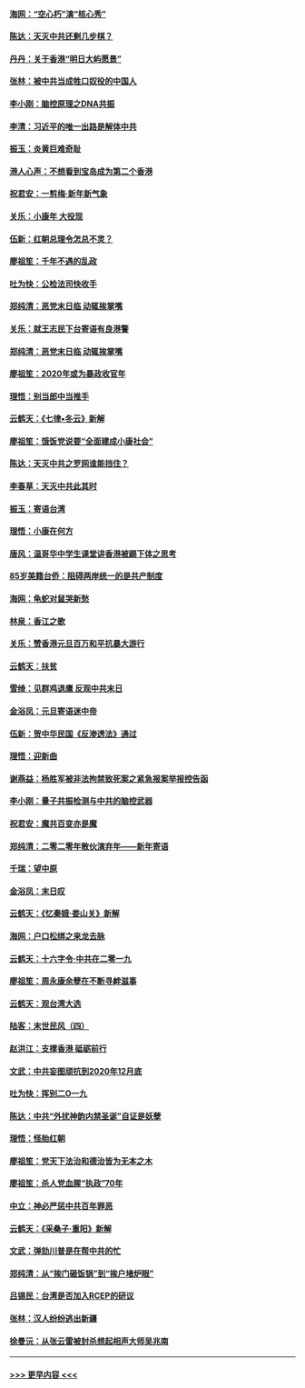 #### [海网：“空心朽”演“核心秀”](../pages/nsc993/n11783874.md?t=01111333) 
#### [陈达：天灭中共还剩几步棋？](../pages/nsc993/n11783719.md?t=01111333) 
#### [丹丹：关于香港“明日大屿愿景”](../pages/nsc993/n11783273.md?t=01111333) 
#### [张林：被中共当成牲口奴役的中国人](../pages/nsc993/n11782397.md?t=01111333) 
#### [李小刚：脑控原理之DNA共振](../pages/nsc993/n11780962.md?t=01111333) 
#### [李清：习近平的唯一出路是解体中共](../pages/nsc993/n11780866.md?t=01111333) 
#### [振玉：炎黄巨难奇耻](../pages/nsc993/n11779632.md?t=01111333) 
#### [港人心声：不想看到宝岛成为第二个香港](../pages/nsc993/n11778817.md?t=01111333) 
#### [祝君安：一剪梅‧新年新气象](../pages/nsc993/n11776340.md?t=01111333) 
#### [关乐：小康年 大役现](../pages/nsc993/n11774213.md?t=01111333) 
#### [伍新：红朝总理令怎总不灵？](../pages/nsc993/n11770813.md?t=01111333) 
#### [廖祖笙：千年不遇的乱政](../pages/nsc993/n11770373.md?t=01111333) 
#### [吐为快：公检法司快收手](../pages/nsc993/n11770359.md?t=01111333) 
#### [郑纯清：恶党末日临 动辄挨掌嘴](../pages/nsc993/n11769912.md?t=01111333) 
#### [关乐：就王志民下台寄语有良港警](../pages/nsc993/n11769903.md?t=01111333) 
#### [郑纯清：恶党末日临 动辄挨掌嘴](../pages/nsc993/n11769356.md?t=01111333) 
#### [廖祖笙：2020年或为暴政收官年](../pages/nsc993/n11768216.md?t=01111333) 
#### [理悟：别当郎中当推手](../pages/nsc993/n11768243.md?t=01111333) 
#### [云鹤天：《七律▪冬云》新解](../pages/nsc993/n11768204.md?t=01111333) 
#### [廖祖笙：饿饭党说要“全面建成小康社会”](../pages/nsc993/n11767482.md?t=01111333) 
#### [陈达：天灭中共之罗网谁能挡住？](../pages/nsc993/n11767465.md?t=01111333) 
#### [李春草：天灭中共此其时](../pages/nsc993/n11767452.md?t=01111333) 
#### [振玉：寄语台湾](../pages/nsc993/n11767432.md?t=01111333) 
#### [理悟：小康在何方](../pages/nsc993/n11767394.md?t=01111333) 
#### [唐风：温哥华中学生课堂讲香港被踢下体之思考](../pages/nsc993/n11766848.md?t=01111333) 
#### [85岁美籍台侨：阻碍两岸统一的是共产制度](../pages/nsc993/n11765043.md?t=01111333) 
#### [海网：龟蛇对鼠哭新愁](../pages/nsc993/n11764895.md?t=01111333) 
#### [林泉：香江之歌](../pages/nsc993/n11764415.md?t=01111333) 
#### [关乐：赞香港元旦百万和平抗暴大游行](../pages/nsc993/n11764382.md?t=01111333) 
#### [云鹤天：扶贫](../pages/nsc993/n11764245.md?t=01111333) 
#### [雪绮：见群鸡退鹰  反观中共末日](../pages/nsc993/n11762112.md?t=01111333) 
#### [金浴凤：元旦寄语迷中帝](../pages/nsc993/n11761788.md?t=01111333) 
#### [伍新：贺中华民国《反渗透法》通过](../pages/nsc993/n11761994.md?t=01111333) 
#### [理悟：迎新曲](../pages/nsc993/n11761152.md?t=01111333) 
#### [谢燕益：杨胜军被非法拘禁致死案之紧急报案举报控告函](../pages/nsc993/n11756134.md?t=01111333) 
#### [李小刚：量子共振检测与中共的脑控武器](../pages/nsc993/n11754518.md?t=01111333) 
#### [祝君安：魔共百变亦是魔](../pages/nsc993/n11754469.md?t=01111333) 
#### [郑纯清：二零二零年散伙演弃年——新年寄语](../pages/nsc993/n11754195.md?t=01111333) 
#### [千瑞：望中原](../pages/nsc993/n11754159.md?t=01111333) 
#### [金浴凤：末日叹](../pages/nsc993/n11752359.md?t=01111333) 
#### [云鹤天：《忆秦娥‧娄山关》新解](../pages/nsc993/n11752348.md?t=01111333) 
#### [海网：户口松绑之来龙去脉](../pages/nsc993/n11752328.md?t=01111333) 
#### [云鹤天：十六字令‧中共在二零一九](../pages/nsc993/n11752305.md?t=01111333) 
#### [廖祖笙：周永康余孽在不断寻衅滋事](../pages/nsc993/n11751013.md?t=01111333) 
#### [云鹤天：观台湾大选](../pages/nsc993/n11751007.md?t=01111333) 
#### [陆客：末世民风（四）](../pages/nsc993/n11749203.md?t=01111333) 
#### [赵洪江：支撑香港 砥砺前行](../pages/nsc993/n11748482.md?t=01111333) 
#### [文武：中共妄图顽抗到2020年12月底](../pages/nsc993/n11748446.md?t=01111333) 
#### [吐为快：挥别二O一九](../pages/nsc993/n11748411.md?t=01111333) 
#### [陈达：中共“外扰神韵内禁圣诞”自证是妖孽](../pages/nsc993/n11748226.md?t=01111333) 
#### [理悟：怪胎红朝](../pages/nsc993/n11748206.md?t=01111333) 
#### [廖祖笙：党天下法治和德治皆为无本之木](../pages/nsc993/n11748135.md?t=01111333) 
#### [廖祖笙：杀人党血腥“执政”70年](../pages/nsc993/n11745144.md?t=01111333) 
#### [中立：神必严惩中共百年罪恶](../pages/nsc993/n11744970.md?t=01111333) 
#### [云鹤天：《采桑子‧重阳》新解](../pages/nsc993/n11744948.md?t=01111333) 
#### [文武：弹劾川普是在帮中共的忙](../pages/nsc993/n11744758.md?t=01111333) 
#### [郑纯清：从“挨门砸饭锅”到“挨户堵炉眼”](../pages/nsc993/n11744745.md?t=01111333) 
#### [吕锡民：台湾是否加入RCEP的研议](../pages/nsc993/n11744701.md?t=01111333) 
#### [张林：汉人纷纷逃出新疆](../pages/nsc993/n11743530.md?t=01111333) 
#### [徐曼沅：从张云雷被封杀想起相声大师吴兆南](../pages/nsc993/n11741816.md?t=01111333) 

----
#### [ >>> 更早内容 <<< ](../indexes/nsc993-earlier.md)
